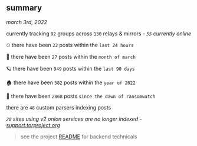 
## summary
_march 3rd, 2022_

currently tracking `92` groups across `130` relays & mirrors - _`55` currently online_

⏲ there have been `22` posts within the `last 24 hours`

🦈 there have been `27` posts within the `month of march`

🪐 there have been `949` posts within the `last 90 days`

🏚 there have been `582` posts within the `year of 2022`

🦕 there have been `2868` posts `since the dawn of ransomwatch`

there are `48` custom parsers indexing posts

_`20` sites using v2 onion services are no longer indexed - [support.torproject.org](https://support.torproject.org/onionservices/v2-deprecation/)_

> see the project [README](https://github.com/thetanz/ransomwatch#ransomwatch--) for backend technicals
